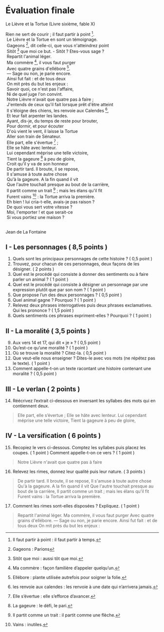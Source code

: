 # Évaluation finale

Le Lièvre et la Tortue (Livre sixième, fable X)

Rien ne sert de courir ; il faut partir à point [^1].<br /> Le Lièvre et la Tortue en sont un témoignage.<br /> Gageons [^2], dit celle-ci, que vous n'atteindrez point<br /> Sitôt [^3] que moi ce but. - Sitôt ? Etes-vous sage ?<br /> Repartit l'animal léger.<br /> Ma commère [^4], il vous faut purger<br /> Avec quatre grains d'ellébore [^5].<br /> — Sage ou non, je parie encore.<br /> Ainsi fut fait : et de tous deux<br /> On mit près du but les enjeux :<br /> Savoir quoi, ce n'est pas l'affaire,<br /> Ni de quel juge l'on convint.<br /> Notre Lièvre n'avait que quatre pas à faire ;<br /> J'entends de ceux qu'il fait lorsque prêt d'être atteint<br /> Il s'éloigne des chiens, les renvoie aux Calendes [^6],<br /> Et leur fait arpenter les landes.<br /> Ayant, dis-je, du temps de reste pour brouter,<br /> Pour dormir, et pour écouter<br /> D'où vient le vent, il laisse la Tortue<br /> Aller son train de Sénateur.<br /> Elle part, elle s'évertue [^7] ;<br /> Elle se hâte avec lenteur.<br /> Lui cependant méprise une telle victoire,<br /> Tient la gageure [^8] à peu de gloire,<br /> Croit qu'il y va de son honneur<br /> De partir tard. Il broute, il se repose,<br /> Il s'amuse à toute autre chose<br /> Qu'à la gageure. A la fin quand il vit<br /> Que l'autre touchait presque au bout de la carrière,<br /> Il partit comme un trait [^9] ; mais les élans qu'il fit<br /> Furent vains [^10] : la Tortue arriva la première.<br /> Eh bien ! lui cria-t-elle, avais-je pas raison ?<br /> De quoi vous sert votre vitesse ?<br /> Moi, l'emporter ! et que serait-ce<br /> Si vous portiez une maison ?<br /><br />

Jean de La Fontaine

## I - Les personnages ( 8,5 points )

1. Quels sont les principaux personnages de cette histoire ? ( 0,5 point )
2. Trouvez, pour chacun de ces personnages, deux façons de les désigner. ( 2 points )
3. Quel est le procédé qui consiste à donner des sentiments ou à faire parler un animal ? ( 1 point )
4. Quel est le procédé qui consiste à désigner un personnage par une expression plutôt que par son nom ? ( 1 point )
5. Que propose l’un des deux personnages ? ( 0,5 point )
6. Quel animal gagne ? Pourquoi ? ( 1 point )
7. Relevez deux phrases interrogatives puis deux phrases exclamatives. Qui les prononce ? ( 1,5 point )
8. Quels sentiments ces phrases expriment-elles ? Pourquoi ? ( 1 point )

## II - La moralité ( 3,5 points )

9. Aux vers 14 et 17, qui dit « je » ? ( 0,5 point )
10. Qu’est-ce qu’une moralité ? ( 1 point )
11. Où se trouve la moralité ? Citez-la. ( 0,5 point )
12. Que veut-elle nous enseigner ? Dites-le avec vos mots (ne répétez pas le texte). ( 1 point )
13. Comment appelle-t-on un texte racontant une histoire contenant une moralité ? ( 0,5 point )

## III - Le verlan ( 2 points )

14. Réécrivez l’extrait ci-dessous en inversant les syllabes des mots qui en contiennent deux.

> Elle part, elle s’évertue ;
> Elle se hâte avec lenteur.
> Lui cependant méprise une telle victoire,
> Tient la gageure à peu de gloire,

## IV - La versification ( 6 points )

15. Recopiez le vers ci-dessous.
Comptez les syllabes puis placez les coupes. ( 1 point )
Comment appelle-t-on ce vers ? ( 1 point )

> Notre Lièvre n'avait que quatre pas à faire

16. Relevez les rimes, donnez leur qualité puis leur nature. ( 3 points )

> De partir tard. Il broute, il se repose,
> Il s'amuse à toute autre chose
> Qu'à la gageure. A la fin quand il vit
> Que l'autre touchait presque au bout de la carrière,
> Il partit comme un trait ; mais les élans qu'il fit
> Furent vains : la Tortue arriva la première.

17. Comment les rimes sont-elles disposées ? Expliquez. ( 1 point )

> Repartit l'animal léger.
> Ma commère, il vous faut purger
> Avec quatre grains d'ellébore.
> — Sage ou non, je parie encore.
> Ainsi fut fait : et de tous deux
> On mit près du but les enjeux : 

[^1]: Il faut partir à point : il faut partir à temps.
[^2]: Gageons : Parions
[^3]: Sitôt que moi : aussi tôt que moi.
[^4]: Ma commère : façon familière d’appeler quelqu’un.
[^5]: Ellébore : plante utilisée autrefois pour soigner la folie.
[^6]: les renvoie aux calendes : les renvoie à une date qui n’arrivera jamais.
[^7]: Elle s’évertue : elle s’efforce d’avancer.
[^8]: La gageure : le défi, le pari.
[^9]: Il partit comme un trait : il partit comme une flèche.
[^10]: Vains : inutiles.








